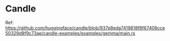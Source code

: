 # Candle

Ref: <https://github.com/huggingface/candle/blob/937e8eda7419818f8f67408cce50329d8f9c73ae/candle-examples/examples/gemma/main.rs>
